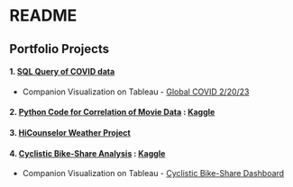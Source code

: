 # README
## Portfolio Projects
#### 1. [SQL Query of COVID data](https://github.com/jinyu11/Portfolio/blob/main/Portfolio_COVID_Query.sql)
 - Companion Visualization on Tableau - [Global COVID 2/20/23](https://public.tableau.com/app/profile/jin.yu7677/viz/GlobalCOVID22023/Dashboard1)
#### 2. [Python Code for Correlation of Movie Data](https://github.com/jinyu11/Portfolio/blob/main/movies.ipynb) : [Kaggle](https://www.kaggle.com/code/jinyu11/movies) 
#### 3. [HiCounselor Weather Project](https://github.com/jinyu11/hicounselor_weather)
#### 4. [Cyclistic Bike-Share Analysis](https://github.com/jinyongyu/Portfolio/blob/main/Divvy.ipynb) : [Kaggle](https://www.kaggle.com/code/jinyu11/cyclistic-bike-share-2023)
  - Companion Visualization on Tableau - [Cyclistic Bike-Share Dashboard](https://public.tableau.com/app/profile/jin.yu7677/viz/CyclisticBike-ShareAnalysis_16778363817880/Dashboard?publish=yes)
